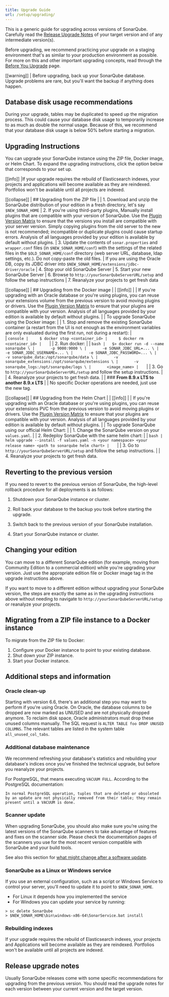 ```yaml
---
title: Upgrade Guide
url: /setup/upgrading/
---
```

This is a generic guide for upgrading across versions of SonarQube. Carefully read the [Release Upgrade Notes](/setup/upgrade-notes/) of your target version and of any intermediate version(s).

Before upgrading, we recommend practicing your upgrade on a staging environment that's as similar to your production environment as possible. For more on this and other important upgrading concepts, read through the [Before You Upgrade](/setup/before-you-upgrade/) page. 

[[warning]]
| Before upgrading, back up your SonarQube database. Upgrade problems are rare, but you'll want the backup if anything does happen.

## Database disk usage recommendations
During your upgrade, tables may be duplicated to speed up the migration process. This could cause your database disk usage to temporarily increase to as much as double the normal usage. Because of this, we recommend that your database disk usage is below 50% before starting a migration.

## Upgrading Instructions
You can upgrade your SonarQube instance using the ZIP file, Docker image, or Helm Chart. To expand the upgrading instructions, click the option below that corresponds to your set up.

[[info]]
|If your upgrade requires the rebuild of Elasticsearch indexes, your projects and applications will become available as they are reindexed. Portfolios won't be available until all projects are indexed.

[[collapse]]
| ## Upgrading from the ZIP file
| 
| 1. Download and unzip the SonarQube distribution of your edition in a fresh directory, let's say `$NEW_SONAR_HOME`
| 2. If you're using third-party plugins, Manually install plugins that are compatible with your version of SonarQube. Use the [Plugin Version Matrix](/instance-administration/plugin-version-matrix/) to ensure that the versions you install are compatible with your server version. Simply copying plugins from the old server to the new is not recommended; incompatible or duplicate plugins could cause startup errors. Analysis of all languages provided by your edition is available by default without plugins.
| 3. Update the contents of `sonar.properties` and `wrapper.conf` files (in `$NEW_SONAR_HOME/conf`) with the settings of the related files in the `$OLD_SONAR_HOME/conf` directory (web server URL, database, ldap settings, etc.). Do not copy-paste the old files.
| If you are using the Oracle DB, copy its JDBC driver into `$NEW_SONAR_HOME/extensions/jdbc-driver/oracle`
| 4. Stop your old SonarQube Server
| 5. Start your new SonarQube Server
| 6. Browse to `http://yourSonarQubeServerURL/setup` and follow the setup instructions
| 7. Reanalyze your projects to get fresh data

[[collapse]]
| ## Upgrading from the Docker image
| 
| [[info]]
| | If you're upgrading with an Oracle database or you're using plugins, you can reuse your extensions volume from the previous version to avoid moving plugins or drivers. Use the [Plugin Version Matrix](/instance-administration/plugin-version-matrix/) to ensure that your plugins are compatible with your version. Analysis of all languages provided by your edition is available by default without plugins.
| 
| To upgrade SonarQube using the Docker image:
| 
| 1. Stop and remove the existing SonarQube container (a restart from the UI is not enough as the environment variables are only evaluated during the first run, not during a restart):
|     
| 	```console
|     $ docker stop <container_id>
|     $ docker rm <container_id>
| 	```
| 
| 2. Run docker:
| 
| 	```bash
| 	$> docker run -d --name sonarqube \
| 		-p 9000:9000 \
| 		-e SONAR_JDBC_URL=... \
| 		-e SONAR_JDBC_USERNAME=... \
| 		-e SONAR_JDBC_PASSWORD=... \
| 		-v sonarqube_data:/opt/sonarqube/data \
| 		-v sonarqube_extensions:/opt/sonarqube/extensions \
| 		-v sonarqube_logs:/opt/sonarqube/logs \
| 		<image_name>
| 	```
| 
| 3. Go to `http://yourSonarQubeServerURL/setup` and follow the setup instructions.
| 
| 4. Reanalyze your projects to get fresh data.
| 
| ### **From 8.9.x LTS to another 8.9.x LTS**
| 
| No specific Docker operations are needed, just use the new tag.

[[collapse]]
| ## Upgrading from the Helm Chart 
| 
| [[info]]
| | If you're upgrading with an Oracle database or you're using plugins, you can reuse your extensions PVC from the previous version to avoid moving plugins or drivers. Use the [Plugin Version Matrix](/instance-administration/plugin-version-matrix/) to ensure that your plugins are compatible with your version. Analysis of all languages provided by your edition is available by default without plugins.
| 
| To upgrade SonarQube using our official Helm Chart:
| 
| 1. Change the SonarQube version on your `values.yaml`.
| 
| 2. Redeploy SonarQube with the same helm chart:
| 
| 	```bash
| 	helm upgrade --install -f values.yaml -n <your namespace> <your release name> <path to sonarqube helm chart>
| 	```
| 
| 3. Go to `http://yourSonarQubeServerURL/setup` and follow the setup instructions.
| 
| 4. Reanalyze your projects to get fresh data.
 
## Reverting to the previous version
 
If you need to revert to the previous version of SonarQube, the high-level rollback procedure for all deployments is as follows: 
 
1. Shutdown your SonarQube instance or cluster.
 
2. Roll back your database to the backup you took before starting the upgrade.
 
3. Switch back to the previous version of your SonarQube installation.

4. Start your SonarQube instance or cluster.
 
## Changing your edition
You can move to a different SonarQube edition (for example, moving from Community Edition to a commercial edition) while you're upgrading your version. Just use the appropriate edition file or Docker image tag in the upgrade instructions above.

If you want to move to a different edition without upgrading your SonarQube version, the steps are exactly the same as in the upgrading instructions above without needing to navigate to `http://yourSonarQubeServerURL/setup` or reanalyze your projects. 

## Migrating from a ZIP file instance to a Docker instance
To migrate from the ZIP file to Docker:
1. Configure your Docker instance to point to your existing database.
2. Shut down your ZIP instance.
3. Start your Docker instance.

## Additional steps and information

### Oracle clean-up

Starting with version 6.6, there's an additional step you may want to perform if you're using Oracle. On Oracle, the database columns to be dropped are now marked as UNUSED and are not physically dropped anymore. To reclaim disk space, Oracle administrators must drop these unused columns manually. The SQL request is `ALTER TABLE foo DROP UNUSED COLUMNS`. The relevant tables are listed in the system table `all_unused_col_tabs`.

### Additional database maintenance

We recommend refreshing your database's statistics and rebuilding your database's indices once you've finished the technical upgrade, but before you reanalyze your projects.

For PostgreSQL, that means executing `VACUUM FULL`. According to the PostgreSQL documentation:

```
In normal PostgreSQL operation, tuples that are deleted or obsoleted by an update are not physically removed from their table; they remain present until a VACUUM is done.
```

### Scanner update

When upgrading SonarQube, you should also make sure you’re using the latest versions of the SonarQube scanners to take advantage of features and fixes on the scanner side. Please check the documentation pages of the scanners you use for the most recent version compatible with SonarQube and your build tools.

See also this section for [what might change after a software update](/user-guide/rules/#header-9).

### SonarQube as a Linux or Windows service

If you use an external configuration, such as a script or Windows Service to control your server, you'll need to update it to point to `$NEW_SONAR_HOME`.
- For Linux it depends how you implemented the service
- For Windows you can update your service by running:
```
> sc delete SonarQube
> $NEW_SONAR_HOME\bin\windows-x86-64\SonarService.bat install
```

### Rebuilding indexes

If your upgrade requires the rebuild of Elasticsearch indexes, your projects and Applications will become available as they are reindexed. Portfolios won't be available until all projects are indexed.

## Release upgrade notes

Usually SonarQube releases come with some specific recommendations for upgrading from the previous version. You should read the upgrade notes for each version between your current version and the target version.
